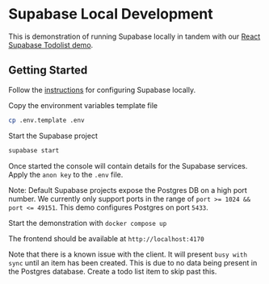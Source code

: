 # Supabase Local Development

This is demonstration of running Supabase locally in tandem with our [React Supabase Todolist demo](https://github.com/powersync-ja/powersync-js/tree/main/demos/react-supabase-todolist).

## Getting Started

Follow the [instructions](https://supabase.com/docs/guides/cli/getting-started) for configuring Supabase locally.

Copy the environment variables template file

```bash
cp .env.template .env
```

Start the Supabase project

```bash
supabase start
```

Once started the console will contain details for the Supabase services. Apply the `anon key` to the `.env` file.

Note: Default Supabase projects expose the Postgres DB on a high port number. We currently only support ports in the range of `port >= 1024 && port <= 49151`. This demo configures Postgres on port `5433`.

Start the demonstration with `docker compose up`

The frontend should be available at `http://localhost:4170`

Note that there is a known issue with the client. It will present `busy with sync` until an item has been created. This is due to no data being present in the Postgres database. Create a todo list item to skip past this.
